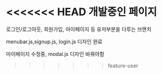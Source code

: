 <<<<<<< HEAD
개발중인 페이지
=======
로그인/로그아웃, 회원가입, 마이페이지 등 유저부분을 다루는 브랜치

menubar.js,signup.js, login.js 디자인 완료

마이페이지 수정중, modal.js 디자인 바꿔야함
>>>>>>> feature-user
